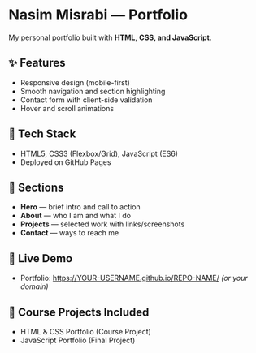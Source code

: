 # Nasim Misrabi — Portfolio

My personal portfolio built with **HTML, CSS, and JavaScript**.

## ✨ Features
- Responsive design (mobile-first)
- Smooth navigation and section highlighting
- Contact form with client-side validation
- Hover and scroll animations

## 🧰 Tech Stack
- HTML5, CSS3 (Flexbox/Grid), JavaScript (ES6)
- Deployed on GitHub Pages

## 📸 Sections
- **Hero** — brief intro and call to action
- **About** — who I am and what I do
- **Projects** — selected work with links/screenshots
- **Contact** — ways to reach me

## 🚀 Live Demo
- Portfolio: https://YOUR-USERNAME.github.io/REPO-NAME/  *(or your domain)*

## 🧪 Course Projects Included
- HTML & CSS Portfolio (Course Project)
- JavaScript Portfolio (Final Project)

